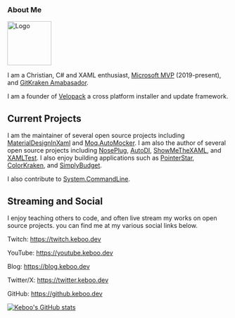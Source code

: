 ### About Me
<img src="https://user-images.githubusercontent.com/952248/115129746-a1e8c300-9f9d-11eb-9c7c-8c32a5ac6339.png" alt="Logo" height="100" />

I am a Christian, C# and XAML enthusiast, [Microsoft MVP](https://mvp.keboo.dev) (2019-present), and [GitKraken Amabasador](https://gitkraken.keboo.dev). 

I am a founder of [Velopack](https://velopack.io) a cross platform installer and update framework.

## Current Projects
I am the maintainer of several open source projects including [MaterialDesignInXaml](https://github.com/MaterialDesignInXAML/MaterialDesignInXamlToolkit) and [Moq.AutoMocker](https://github.com/moq/Moq.AutoMocker).
I am also the author of several open source projects including [NosePlug](https://github.com/Keboo/NosePlug), [AutoDI](https://github.com/Keboo/AutoDI), [ShowMeTheXAML](https://github.com/Keboo/ShowMeTheXAML), and [XAMLTest](https://github.com/Keboo/XAMLTest).
I also enjoy building applications such as [PointerStar](https://github.com/Keboo/PointerStar), [ColorKraken](https://github.com/Keboo/ColorKraken), and [SimplyBudget](https://github.com/Keboo/SimplyBudget).

I also contribute to [System.CommandLine](https://github.com/dotnet/command-line-api). 

## Streaming and Social
I enjoy teaching others to code, and often live stream my works on open source projects. you can find me at my various social links below.

Twitch: https://twitch.keboo.dev

YouTube: https://youtube.keboo.dev

Blog: https://blog.keboo.dev

Twitter/X: https://twitter.keboo.dev

GitHub: https://github.keboo.dev

<a href="http://www.github.com/Keboo"><img src="https://github-readme-stats.vercel.app/api?username=Keboo&show_icons=true&hide=&count_private=true&title_color=92dd2e&text_color=ffffff&icon_color=892450&bg_color=000000&hide_border=true" alt="Keboo's GitHub stats" /></a>
